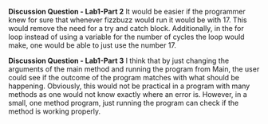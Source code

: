 **Discussion Question - Lab1-Part 2**
It would be easier if the programmer knew for sure that whenever fizzbuzz would run it would be with 17.
This would remove the need for a try and catch block.
Additionally, in the for loop instead of using a variable for the number of cycles the loop would make, one would be able to just use the number 17.

**Discussion Question - Lab1-Part 3**
I think that by just changing the arguments of the main method and running the program from Main,
the user could see if the outcome of the program matches with what should be happening.
Obviously, this would not be practical in a program with many methods as one would not
know exactly where an error is. However, in a small, one method program, just 
running the program can check if the method is working properly.